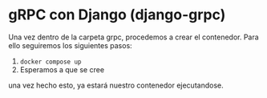 # gRPC con Django (django-grpc)

Una vez dentro de la carpeta grpc, procedemos a crear el contenedor.
Para ello seguiremos los siguientes pasos:

1. `docker compose up`
2. Esperamos a que se cree

una vez hecho esto, ya estará nuestro contenedor ejecutandose.
